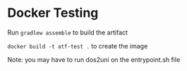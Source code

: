 # Docker Testing

Run `gradlew assemble` to build the artifact

`docker build -t atf-test .` to create the image

Note: you may have to run dos2uni on the entrypoint.sh file
